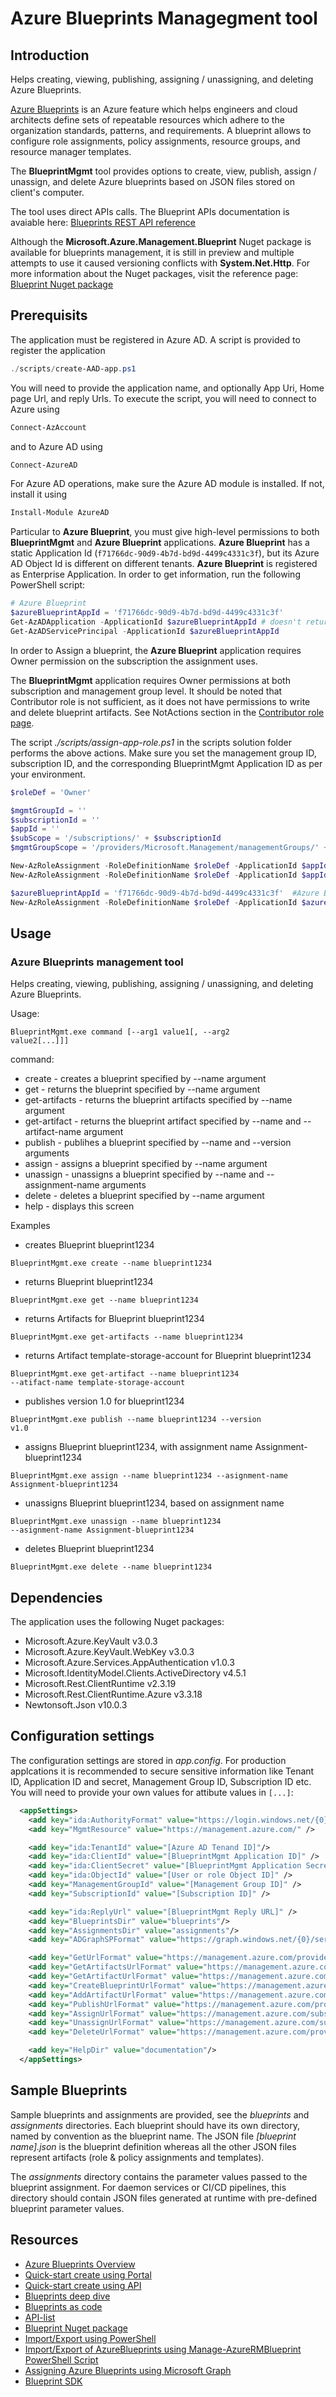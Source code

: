 # Azure Blueprints Managegment tool


## Introduction

Helps creating, viewing, publishing, assigning / unassigning, and deleting Azure Blueprints.

[Azure Blueprints](https://docs.microsoft.com/en-us/azure/governance/blueprints/overview) is an Azure feature which helps engineers and cloud architects define sets of repeatable resources which adhere to the organization standards, patterns, and requirements. A blueprint allows to configure role assignments, policy assignments, resource groups, and resource manager templates.

The **BlueprintMgmt** tool provides options to create, view, publish, assign / unassign, and delete Azure blueprints based on JSON files stored on client's computer.

The tool uses direct APIs calls. The Blueprint APIs documentation is avaiable here:
[Blueprints REST API reference](https://docs.microsoft.com/en-us/rest/api/blueprints/)

Although the **Microsoft.Azure.Management.Blueprint** Nuget package is available for blueprints management, it is still in preview and multiple attempts to use it caused versioning conflicts with **System.Net.Http**. For more information about the Nuget packages, visit the reference page:
[Blueprint Nuget package](https://www.nuget.org/packages/Microsoft.Azure.Management.Blueprint)


## Prerequisits

The application must be registered in Azure AD.
A script is provided to register the application

``` PowerShell
./scripts/create-AAD-app.ps1
```
You will need to provide the application name, and optionally App Uri, Home page Url, and reply Urls.
To execute the script, you will need to connect to Azure using

``` PowerShell
Connect-AzAccount
```

and to Azure AD using

``` PowerShell
Connect-AzureAD
```

For Azure AD operations, make sure the Azure AD module is installed. If not, install it using

``` PowerShell
Install-Module AzureAD
```

Particular to **Azure Blueprint**, you must give high-level permissions to both **BlueprintMgmt** and **Azure Blueprint** applications.
**Azure Blueprint** has a static Application Id (<code>f71766dc-90d9-4b7d-bd9d-4499c4331c3f</code>), but its Azure AD Object Id is different on different tenants.
**Azure Blueprint** is registered as Enterprise Application. In order to get information, run the following PowerShell script:

``` PowerShell
# Azure Blueprint
$azureBlueprintAppId = 'f71766dc-90d9-4b7d-bd9d-4499c4331c3f'
Get-AzADApplication -ApplicationId $azureBlueprintAppId # doesn't return anything
Get-AzADServicePrincipal -ApplicationId $azureBlueprintAppId
```

In order to Assign a blueprint, the **Azure Blueprint** application requires Owner permission on the subscription the assignment uses.

The **BlueprintMgmt** application requires Owner permissions at both subscription and management group level. It should be noted that Contributor role is not sufficient, as it does not have permissions to write and delete blueprint artifacts.
See NotActions section in the [Contributor role page](https://docs.microsoft.com/en-us/azure/role-based-access-control/built-in-roles#contributor). 

The script *./scripts/assign-app-role.ps1* in the scripts solution folder performs the above actions. Make sure you set the management group ID, subscription ID, and the corresponding BlueprintMgmt Application ID as per your environment.

``` PowerShell
$roleDef = 'Owner'

$mgmtGroupId = ''
$subscriptionId = ''
$appId = ''
$subScope = '/subscriptions/' + $subscriptionId
$mgmtGroupScope = '/providers/Microsoft.Management/managementGroups/' + $mgmtGroupId

New-AzRoleAssignment -RoleDefinitionName $roleDef -ApplicationId $appId -Scope $subScope
New-AzRoleAssignment -RoleDefinitionName $roleDef -ApplicationId $appId -Scope $mgmtGroupScope

$azureBlueprintAppId = 'f71766dc-90d9-4b7d-bd9d-4499c4331c3f'  #Azure Blueprint application (static Application ID)
New-AzRoleAssignment -RoleDefinitionName $roleDef -ApplicationId $azureBlueprintAppId -Scope $subScope
```



## Usage
### Azure Blueprints management tool
Helps creating, viewing, publishing, assigning / unassigning, and deleting Azure Blueprints.

Usage:

<code>BlueprintMgmt.exe command [--arg1 value1[, --arg2 value2[...]]]</code>

command:
 - create - creates a blueprint specified by --name argument
 - get - returns the blueprint specified by --name argument
 - get-artifacts - returns the blueprint artifacts specified by --name argument
 - get-artifact - returns the blueprint artifact specified by --name and --artifact-name argument
 - publish - publihes a blueprint specified by --name and --version arguments
 - assign - assigns a blueprint specified by --name argument
 - unassign - unassigns a blueprint specified by --name and --assignment-name arguments
 - delete - deletes a blueprint specified by --name argument
 - help - displays this screen

Examples

 - creates Blueprint blueprint1234

<code>BlueprintMgmt.exe create --name blueprint1234</code>

 - returns Blueprint blueprint1234

<code>BlueprintMgmt.exe get --name blueprint1234</code>

 - returns Artifacts for Blueprint blueprint1234

<code>BlueprintMgmt.exe get-artifacts --name blueprint1234</code>

 - returns Artifact template-storage-account for Blueprint blueprint1234

<code>BlueprintMgmt.exe get-artifact --name blueprint1234 --atifact-name template-storage-account</code>

 - publishes version 1.0 for blueprint1234

<code>BlueprintMgmt.exe publish --name blueprint1234 --version v1.0</code>

 - assigns Blueprint blueprint1234, with assignment name Assignment-blueprint1234

<code>BlueprintMgmt.exe assign --name blueprint1234 --asignment-name Assignment-blueprint1234</code>

 - unassigns Blueprint blueprint1234, based on assignment name

<code>BlueprintMgmt.exe unassign --name blueprint1234 --asignment-name Assignment-blueprint1234</code>

 - deletes Blueprint blueprint1234

<code>BlueprintMgmt.exe delete --name blueprint1234</code>


## Dependencies
The application uses the following Nuget packages:
 - Microsoft.Azure.KeyVault v3.0.3
 - Microsoft.Azure.KeyVault.WebKey v3.0.3
 - Microsoft.Azure.Services.AppAuthentication v1.0.3
 - Microsoft.IdentityModel.Clients.ActiveDirectory v4.5.1
 - Microsoft.Rest.ClientRuntime v2.3.19
 - Microsoft.Rest.ClientRuntime.Azure v3.3.18
 - Newtonsoft.Json v10.0.3


## Configuration settings

The configuration settings are stored in *app.config*. For production applcations it is recommended to secure sensitive information like Tenant ID, Application ID and secret, Management Group ID, Subscription ID etc.
You will need to provide your own values for attibute values in <code>[...]</code>: 

``` xml
  <appSettings>
    <add key="ida:AuthorityFormat" value="https://login.windows.net/{0}" />
    <add key="MgmtResource" value="https://management.azure.com/" />

    <add key="ida:TenantId" value="[Azure AD Tenand ID]"/>
    <add key="ida:ClientId" value="[BlueprintMgmt Application ID]" />
    <add key="ida:ClientSecret" value="[BlueprintMgmt Application Secret]" />
    <add key="ida:ObjectId" value="[User or role Object ID]" />
    <add key="ManagementGroupId" value="[Management Group ID]" />
    <add key="SubscriptionId" value="[Subscription ID]" />

    <add key="ida:ReplyUrl" value="[BlueprintMgmt Reply URL]" />
    <add key="BlueprintsDir" value="blueprints"/>
    <add key="AssignmentsDir" value="assignments"/>
    <add key="ADGraphSPFormat" value="https://graph.windows.net/{0}/servicePrincipals?api-version=1.6&amp;&#x24;filter=appId eq 'f71766dc-90d9-4b7d-bd9d-4499c4331c3f'"/>

    <add key="GetUrlFormat" value="https://management.azure.com/providers/Microsoft.Management/managementGroups/{0}/providers/Microsoft.Blueprint/blueprints/{1}?api-version=2018-11-01-preview" />
    <add key="GetArtifactsUrlFormat" value="https://management.azure.com/providers/Microsoft.Management/managementGroups/{0}/providers/Microsoft.Blueprint/blueprints/{1}/artifacts?api-version=2018-11-01-preview"/>
    <add key="GetArtifactUrlFormat" value="https://management.azure.com/providers/Microsoft.Management/managementGroups/{0}/providers/Microsoft.Blueprint/blueprints/{1}/artifacts/{2}?api-version=2018-11-01-preview"/>
    <add key="CreateBlueprintUrlFormat" value="https://management.azure.com/providers/Microsoft.Management/managementGroups/{0}/providers/Microsoft.Blueprint/blueprints/{1}?api-version=2018-11-01-preview" />
    <add key="AddArtifactUrlFormat" value="https://management.azure.com/providers/Microsoft.Management/managementGroups/{0}/providers/Microsoft.Blueprint/blueprints/{1}/artifacts/{2}?api-version=2018-11-01-preview"/>
    <add key="PublishUrlFormat" value="https://management.azure.com/providers/Microsoft.Management/managementGroups/{0}/providers/Microsoft.Blueprint/blueprints/{1}/versions/{2}?api-version=2018-11-01-preview" />
    <add key="AssignUrlFormat" value="https://management.azure.com/subscriptions/{0}/providers/Microsoft.Blueprint/blueprintAssignments/{1}?api-version=2018-11-01-preview" />
    <add key="UnassignUrlFormat" value="https://management.azure.com/subscriptions/{0}/providers/Microsoft.Blueprint/blueprintAssignments/{1}?api-version=2018-11-01-preview" />
    <add key="DeleteUrlFormat" value="https://management.azure.com/providers/Microsoft.Management/managementGroups/{0}/providers/Microsoft.Blueprint/blueprints/{1}?api-version=2018-11-01-preview" />

    <add key="HelpDir" value="documentation"/>
  </appSettings>
``` 

## Sample Blueprints

Sample blueprints and assignments are provided, see the *blueprints* and *assignments* directories. Each blueprint should have its own directory, named by convention as the blueprint name. The JSON file *[blueprint name].json* is the blueprint definition whereas all the other JSON files represent artifacts (role & policy assignments and templates).

The *assignments* directory contains the parameter values passed to the blueprint assignment. For daemon services or CI/CD pipelines, this directory should contain JSON files generated at runtime with pre-defined blueprint parameter values. 

## Resources
 - [Azure Blueprints Overview](https://docs.microsoft.com/en-us/azure/governance/blueprints/overview)
 - [Quick-start create using Portal](https://docs.microsoft.com/en-us/azure/governance/blueprints/create-blueprint-portal)
 - [Quick-start create using API](https://docs.microsoft.com/en-us/azure/governance/blueprints/create-blueprint-rest-api)
 - [Blueprints deep dive](http://aka.ms/blueprintsdeepdive)
 - [Blueprints as code](http://aka.ms/blueprintsascode)
 - [API-list](https://docs.microsoft.com/en-us/rest/api/blueprints/blueprints/list)
 - [Blueprint Nuget package](https://www.nuget.org/packages/Microsoft.Azure.Management.Blueprint)
 - [Import/Export using PowerShell](https://www.powershellgallery.com/packages/Manage-AzureRMBlueprint/2.2)
 - [Import/Export of AzureBlueprints using Manage-AzureRMBlueprint PowerShell Script](https://www.youtube.com/watch?v=SMORUIPhKd8&feature=youtu.be)
 - [Assigning Azure Blueprints using Microsoft Graph](https://www.developmentsindigital.com/posts/2018-12-18-azure-blueprint-with-microsoft-graph/)
 - [Blueprint SDK](https://github.com/Azure/azure-sdk-for-net/tree/master/src/SDKs/Blueprint)
